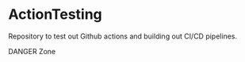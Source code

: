 # ActionTesting
Repository to test out Github actions and building out CI/CD pipelines.

DANGER Zone
